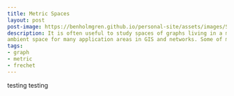 ```yaml
---
title: Metric Spaces
layout: post
post-image: https://benholmgren.github.io/personal-site/assets/images/SamplePost.png
description: It is often useful to study spaces of graphs living in a metric
ambient space for many application areas in GIS and networks. Some of my research studies and defines these spaces rigorously.
tags:
- graph 
- metric
- frechet
---
```


testing testing